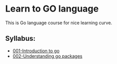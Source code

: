 # Learn to GO language

This is Go language course for nice learning curve.

## Syllabus:
- [001-Introduction to go](tree/master/src/001_Introduction)
- [002-Understanding go packages](tree/master/src/002_Hello_world)
